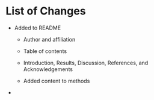# List of Changes

-   Added to README

    -    Author and affiliation

    -   Table of contents

    -   Introduction, Results, Discussion, References, and Acknowledgements

    -   Added content to methods

-   
